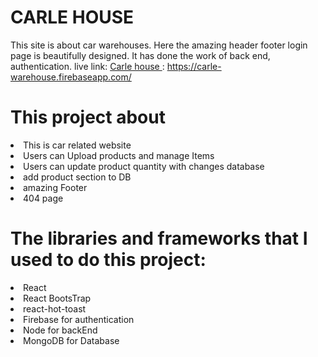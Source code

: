 # CARLE HOUSE
This site is about car warehouses. Here the amazing header footer login page is beautifully designed. It has done the work of back end, authentication.  live link: [Carle house ](https://carle-warehouse.firebaseapp.com/): https://carle-warehouse.firebaseapp.com/

# This project about
<li>This is car related website</li>
<li>Users can Upload products and manage Items</li>
<li>Users can update product quantity with changes database</li>
<li>add product section to DB</li>
<li>amazing Footer</li>
<li>404 page</li>



# The libraries and frameworks that I used to do this project:
<li>React</li>
<li>React BootsTrap</li>
<li>react-hot-toast</li>
<li>Firebase for authentication</li>
<li>Node for backEnd</li>
<li>MongoDB for Database</li>

